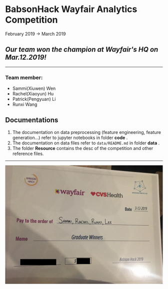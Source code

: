 # BabsonHack Wayfair Analytics Competition 

February 2019 -> March 2019
## *Our team won the champion at Wayfair's HQ on Mar.12.2019!*
---- 

### Team member: 
- Sammi(Xiuwen) Wen
- Rachel(Xiaoyun) Hu
- Patrick(Pengyuan) Li 
- Runxi Wang

## Documentations

1. The documentation on data preprocessing (feature engineering, feature generation...)   refer to  jupyter notebooks in folder **code** .
2. The documentation on data files  refer to  `data/README.md` in folder **data** .
3. The folder **Resource** contains the desc of the competition and other reference files.




<!--#### Will make this repository public after this competition.-->

-------

<!--![Alt text](/Resource/photo/won.jpg)-->
![champion](./Resource/photo/won2.jpg)
